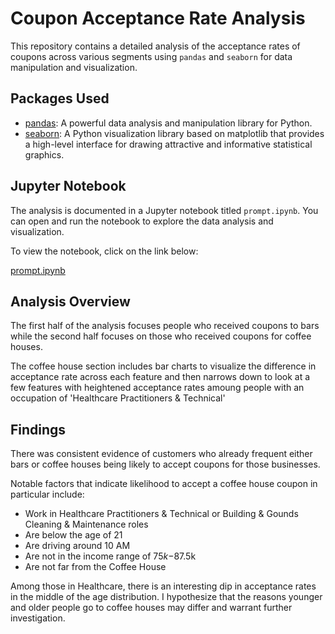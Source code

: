 # Coupon Acceptance Rate Analysis

This repository contains a detailed analysis of the acceptance rates of coupons across various segments using `pandas` and `seaborn` for data manipulation and visualization.

## Packages Used

- [pandas](https://pandas.pydata.org/): A powerful data analysis and manipulation library for Python.
- [seaborn](https://seaborn.pydata.org/): A Python visualization library based on matplotlib that provides a high-level interface for drawing attractive and informative statistical graphics.

## Jupyter Notebook

The analysis is documented in a Jupyter notebook titled `prompt.ipynb`. You can open and run the notebook to explore the data analysis and visualization.

To view the notebook, click on the link below:

[prompt.ipynb](prompt.ipynb)

## Analysis Overview

The first half of the analysis focuses people who received coupons to bars while the second half focuses on those who received coupons for coffee houses. 

The coffee house section includes bar charts to visualize the difference in acceptance rate across each feature and then narrows down to look at a few features with heightened acceptance rates amoung people with an occupation of 'Healthcare Practitioners & Technical' 

## Findings

There was consistent evidence of customers who already frequent either bars or coffee houses being likely to accept coupons for those businesses.

Notable factors that indicate likelihood to accept a coffee house coupon in particular include:
- Work in Healthcare Practitioners & Technical or Building & Gounds Cleaning & Maintenance roles
- Are below the age of 21
- Are driving around 10 AM
- Are not in the income range of $75k-$87.5k
- Are not far from the Coffee House

Among those in Healthcare, there is an interesting dip in acceptance rates in the middle of the age distribution. I hypothesize that the reasons younger and older people go to coffee houses may differ and warrant further investigation. 